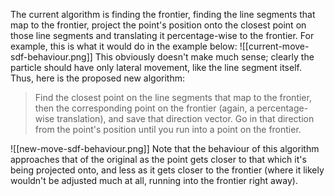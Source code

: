 The current algorithm is finding the frontier, finding the line segments that map to the frontier, project the point's position onto the closest point on those line segments and translating it percentage-wise to the frontier. For example, this is what it would do in the example below:
![[current-move-sdf-behaviour.png]]
This obviously doesn't make much sense; clearly the particle should have only lateral movement, like the line segment itself. Thus, here is the proposed new algorithm:

> Find the closest point on the line segments that map to the frontier, then the corresponding point on the frontier (again, a percentage-wise translation), and save that direction vector. Go in that direction from the point's position until you run into a point on the frontier.

![[new-move-sdf-behaviour.png]]
Note that the behaviour of this algorithm approaches that of the original as the point gets closer to that which it's being projected onto, and less as it gets closer to the frontier (where it likely wouldn't be adjusted much at all, running into the frontier right away).